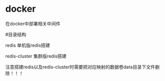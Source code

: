 # docker
在docker中部署相关中间件


#目录结构

redis 单机版redis搭建

redis-cluster 集群版redis搭建

注意搭建redis以及redis-cluster时需要把对应映射的数据卷data目录下文件删除！！！
